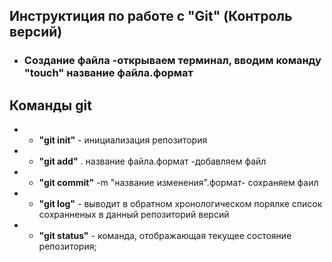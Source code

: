 ## **Инструктиция по работе с "Git" (Контроль версий)** 

* ### **Создание файла -открываем терминал, вводим команду "touch" название файла.формат**

##  **Команды git**

 * * **"git init"** - инициализация репозитория 

 * * **"git add"** .  название файла.формат -добавляем файл

* * **"git commit"** -m "название изменения".формат- сохраняем фаил

* * **"git log"** - выводит в обратном хронологическом порялке список сохранненых в данный репозиторий версий

* * **"git status"** - команда, отображающая текущее состояние репозитория; 


